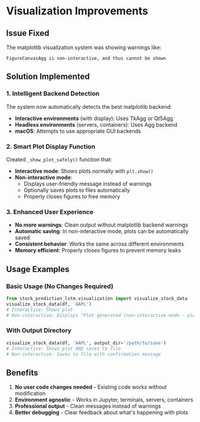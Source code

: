 # Visualization Improvements

## Issue Fixed
The matplotlib visualization system was showing warnings like:
```
FigureCanvasAgg is non-interactive, and thus cannot be shown
```

## Solution Implemented

### 1. Intelligent Backend Detection
The system now automatically detects the best matplotlib backend:
- **Interactive environments** (with display): Uses TkAgg or Qt5Agg
- **Headless environments** (servers, containers): Uses Agg backend
- **macOS**: Attempts to use appropriate GUI backends

### 2. Smart Plot Display Function
Created `_show_plot_safely()` function that:
- **Interactive mode**: Shows plots normally with `plt.show()`
- **Non-interactive mode**: 
  - Displays user-friendly message instead of warnings
  - Optionally saves plots to files automatically
  - Properly closes figures to free memory

### 3. Enhanced User Experience
- **No more warnings**: Clean output without matplotlib backend warnings
- **Automatic saving**: In non-interactive mode, plots can be automatically saved
- **Consistent behavior**: Works the same across different environments
- **Memory efficient**: Properly closes figures to prevent memory leaks

## Usage Examples

### Basic Usage (No Changes Required)
```python
from stock_prediction_lstm.visualization import visualize_stock_data
visualize_stock_data(df, 'AAPL')
# Interactive: Shows plot
# Non-interactive: Displays "Plot generated (non-interactive mode - plot not displayed)"
```

### With Output Directory
```python
visualize_stock_data(df, 'AAPL', output_dir='/path/to/save')
# Interactive: Shows plot AND saves to file
# Non-interactive: Saves to file with confirmation message
```

## Benefits
1. **No user code changes needed** - Existing code works without modification
2. **Environment agnostic** - Works in Jupyter, terminals, servers, containers
3. **Professional output** - Clean messages instead of warnings
4. **Better debugging** - Clear feedback about what's happening with plots
